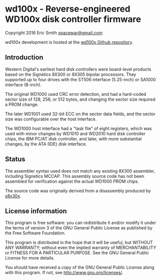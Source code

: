 # wd100x - Reverse-engineered WD100x disk controller firmware

Copyright 2016 Eric Smith <spacewar@gmail.com>

wd100x development is hosted at the
[wd100x Github repository](https://github.com/brouhaha/wd100x/).

## Introduction

Western Digital's earliest hard disk controllers were board-level
products based on the Signetics 8X300 or 8X305 bipolar processors.
They supported up to four drives with the ST506 interface (5.25-inch)
or SA1000 interface (8-inch).

The original WD1000 used CRC error detection, and had a hard-coded
sector size of 128, 256, or 512 bytes, and changing the sector size
required a PROM change.

The later WD1001 used 32-bit ECC on the sector data fields, and the
sector size was configurable over the host interface.

The WD1000 host interface had a "task file" of eight registers, which
was used with minor changes by WD1010 and WD2010 hard disk controller
chips, the IBM PC/AT disk controller, and later, with more substantial
changes, by the ATA (IDE) disk interface.

## Status

The assembler syntax used does not match any existing 8X300 assembler,
including Signetics MCCAP.  This assembly source code has not been
assembled for verification against the actual WD1000 PROM chips.

The source code was originally derived from a disassembly produced by
[s8x30x](https://github.com/brouhaha/s8x30x).

## License information

This program is free software: you can redistribute it and/or modify
it under the terms of version 3 of the GNU General Public License
as published by the Free Software Foundation.

This program is distributed in the hope that it will be useful,
but WITHOUT ANY WARRANTY; without even the implied warranty of
MERCHANTABILITY or FITNESS FOR A PARTICULAR PURPOSE.  See the
GNU General Public License for more details.

You should have received a copy of the GNU General Public License
along with this program.  If not, see <http://www.gnu.org/licenses/>.
